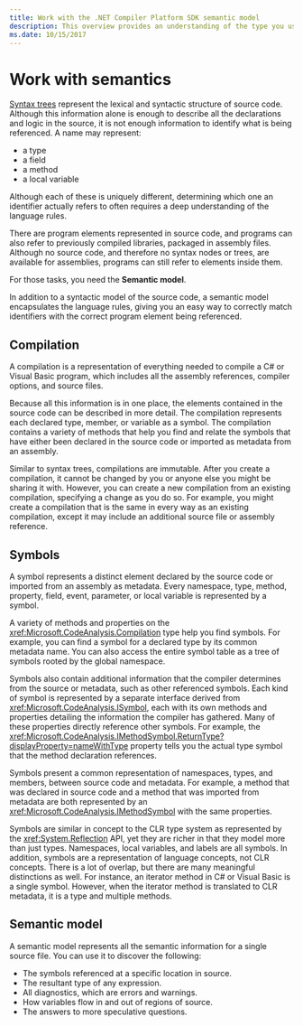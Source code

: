 ```yaml
---
title: Work with the .NET Compiler Platform SDK semantic model
description: This overview provides an understanding of the type you use to understand and manipulate the semantic model of your code.
ms.date: 10/15/2017
---
```


# Work with semantics

[Syntax trees](work-with-syntax.md) represent the lexical and syntactic structure of source code. Although this information alone is enough to describe all the declarations and logic in the source, it is not enough information to identify what is being referenced. A name
may represent:

- a type
- a field
- a method
- a local variable

Although each of these is uniquely different, determining which one an identifier actually refers to often requires a deep understanding of the language rules. 

There are program elements represented in source code, and programs can also refer to previously compiled libraries, packaged in assembly files. Although no source code, and therefore no syntax nodes or trees, are available for assemblies, programs can still refer to elements inside them.

For those tasks, you need the **Semantic model**.

In addition to a syntactic model of the source code, a semantic model encapsulates the language rules, giving you an easy way to correctly match identifiers with the correct program element being referenced.

## Compilation

A compilation is a representation of everything needed to compile a C# or Visual Basic program, which includes all the assembly references, compiler options, and source files. 

Because all this information is in one place, the elements contained in the source code can be described in more detail. The compilation represents each declared type, member, or variable as a symbol. The compilation contains a variety of methods that help you find and relate the symbols that have either been declared in the source code or imported as metadata from an assembly.

Similar to syntax trees, compilations are immutable. After you create a compilation, it cannot be changed by you or anyone else you might be sharing it with. However, you can create a new compilation from an existing compilation, specifying a change as you do so. For example, you might create a compilation that is the same in every way as an existing compilation, except it may include an additional source file or assembly reference.

## Symbols

A symbol represents a distinct element declared by the source code or imported from an assembly as metadata. Every namespace, type, method, property, field, event, parameter, or local variable is represented by a symbol. 

A variety of methods and properties on the <xref:Microsoft.CodeAnalysis.Compilation> type help you find symbols. For example, you can find a symbol for a declared type by its common metadata name. You can also access the entire symbol table as a tree of symbols rooted by the global namespace.

Symbols also contain additional information that the compiler determines from the source or metadata, such as other referenced symbols. Each kind of symbol is represented by a separate interface derived from <xref:Microsoft.CodeAnalysis.ISymbol>, each with its own methods and properties detailing the information the compiler has gathered. Many of these properties directly reference other symbols. For example, the <xref:Microsoft.CodeAnalysis.IMethodSymbol.ReturnType?displayProperty=nameWithType> property
tells you the actual type symbol that the method declaration references.

Symbols present a common representation of namespaces, types, and members, between source code and metadata. For example, a method that was declared in source code and a method that was imported from metadata are both represented by an <xref:Microsoft.CodeAnalysis.IMethodSymbol> with the same properties.

Symbols are similar in concept to the CLR type system as represented by the <xref:System.Reflection> API, yet they are richer in that they model more than just types. Namespaces, local variables, and labels are all symbols. In addition, symbols are a representation of language concepts, not CLR concepts. There is a lot of overlap, but there are many meaningful distinctions as well. For instance, an iterator method in C# or Visual Basic is a single symbol. However, when the iterator method is translated to CLR metadata, it is a type and multiple methods.

## Semantic model

A semantic model represents all the semantic information for a single source file. You can use it to discover the following: 

- The symbols referenced at a specific location in source.
- The resultant type of any expression.
- All diagnostics, which are errors and warnings.
- How variables flow in and out of regions of source.
- The answers to more speculative questions.
